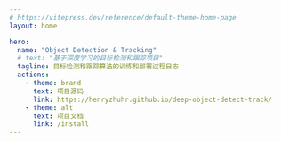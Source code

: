 ```yaml
---
# https://vitepress.dev/reference/default-theme-home-page
layout: home

hero:
  name: "Object Detection & Tracking"
  # text: "基于深度学习的目标检测和跟踪项目"
  tagline: 目标检测和跟踪算法的训练和部署过程日志
  actions:
    - theme: brand
      text: 项目源码
      link: https://henryzhuhr.github.io/deep-object-detect-track/
    - theme: alt
      text: 项目文档
      link: /install
---
```

